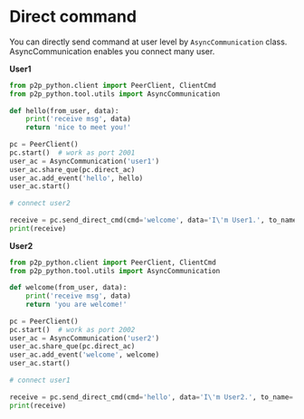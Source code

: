 Direct command
==============
You can directly send command at user level by `AsyncCommunication` class.  
AsyncCommunication enables you connect many user.

**User1**
```python
from p2p_python.client import PeerClient, ClientCmd
from p2p_python.tool.utils import AsyncCommunication
 
def hello(from_user, data):
    print('receive msg', data)
    return 'nice to meet you!'
 
pc = PeerClient()
pc.start()  # work as port 2001
user_ac = AsyncCommunication('user1')
user_ac.share_que(pc.direct_ac)
user_ac.add_event('hello', hello)
user_ac.start()
 
# connect user2
 
receive = pc.send_direct_cmd(cmd='welcome', data='I\'m User1.', to_name='user2')
print(receive)
```

**User2**
```python
from p2p_python.client import PeerClient, ClientCmd
from p2p_python.tool.utils import AsyncCommunication
 
def welcome(from_user, data):
    print('receive msg', data)
    return 'you are welcome!'
 
pc = PeerClient()
pc.start()  # work as port 2002
user_ac = AsyncCommunication('user2')
user_ac.share_que(pc.direct_ac)
user_ac.add_event('welcome', welcome)
user_ac.start()
 
# connect user1
 
receive = pc.send_direct_cmd(cmd='hello', data='I\'m User2.', to_name='user1')
print(receive)
```
